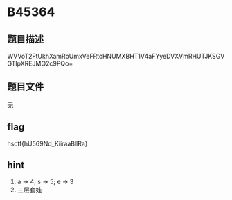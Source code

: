 # B45364

## 题目描述

WVVoT2FtUkhXamRoUmxVeFRtcHNUMXBHT1V4aFYyeDVXVmRHUTJKSGVGTlpXREJMQ2c9PQo=

## 题目文件

无

## flag

hsctf{hU569Nd_KiiraaBllRa}

## hint

1. a -> 4; s -> 5; e -> 3
2. 三层套娃

